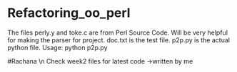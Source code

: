 # Refactoring_oo_perl
The files perly.y and toke.c are from Perl Source Code. Will be very helpful for making the parser for project.
doc.txt is the test file.
p2p.py is the actual python file.
Usage: python p2p.py

#Rachana \n
Check week2 files for latest code ->written by me
